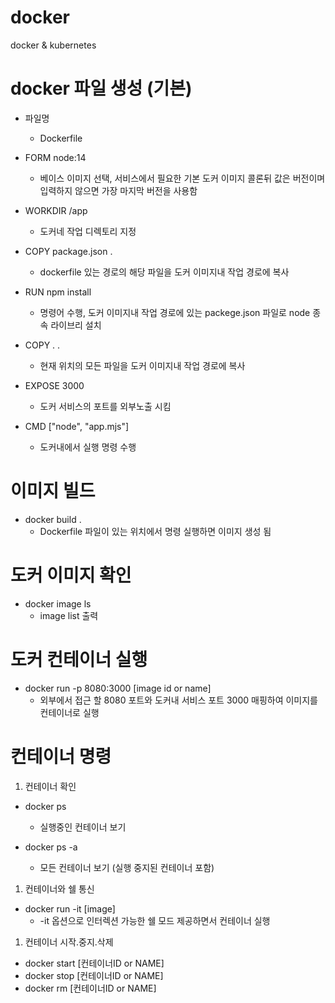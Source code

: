 # docker
docker &amp; kubernetes

# docker 파일 생성 (기본)

* 파일명
    - Dockerfile

* FORM node:14
    - 베이스 이미지 선택, 서비스에서 필요한 기본 도커 이미지 콜론뒤 값은 버전이며 입력하지 않으면 가장 마지막 버전을 사용함

* WORKDIR /app
    - 도커네 작업 디렉토리 지정

* COPY package.json .
    - dockerfile 있는 경로의 해당 파일을 도커 이미지내 작업 경로에 복사

* RUN npm install
    - 명령어 수행, 도커 이미지내 작업 경로에 있는 packege.json 파일로 node 종속 라이브리 설치

* COPY . .
    - 현재 위치의 모든 파일을 도커 이미지내 작업 경로에 복사

* EXPOSE 3000
    - 도커 서비스의 포트를 외부노출 시킴

* CMD ["node", "app.mjs"]
    - 도커내에서 실행 명령 수행

# 이미지 빌드

* docker build .
    - Dockerfile 파일이 있는 위치에서 명령 실행하면 이미지 생성 됨
    
# 도커 이미지 확인

* docker image ls
    - image list 출력

# 도커 컨테이너 실행

* docker run -p 8080:3000 [image id or name]
    - 외부에서 접근 할 8080 포트와 도커내 서비스 포트 3000 매핑하여 이미지를 컨테이너로 실행

# 컨테이너 명령

1. 컨테이너 확인

* docker ps
    - 실행중인 컨테이너 보기

* docker ps -a
    - 모든 컨테이너 보기 (실행 중지된 컨테이너 포함)

1. 컨테이너와 쉘 통신

* docker run -it [image]
    - -it 옵션으로 인터렉션 가능한 쉘 모드 제공하면서 컨테이너 실행

1. 컨테이너 시작.중지.삭제

* docker start [컨테이너ID or NAME]
* docker stop [컨테이너ID or NAME]
* docker rm [컨테이너ID or NAME] 